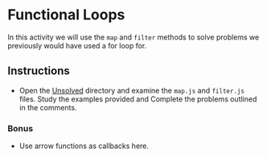 # Functional Loops

In this activity we will use the `map` and `filter` methods to solve problems we previously would have used a for loop for.

## Instructions

- Open the [Unsolved](Unsolved) directory and examine the `map.js` and `filter.js` files. Study the examples provided and Complete the problems outlined in the comments.

### Bonus

- Use arrow functions as callbacks here.
